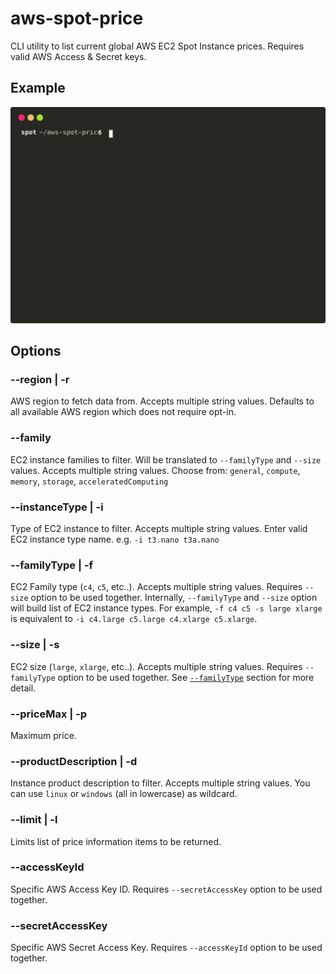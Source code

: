 # aws-spot-price

CLI utility to list current global AWS EC2 Spot Instance prices. Requires valid AWS Access & Secret keys.

## Example

![Example](https://raw.githubusercontent.com/hoonoh/aws-spot-price/master/docs/preview.svg?sanitize=true)

## Options

### --region | -r

AWS region to fetch data from. Accepts multiple string values.
Defaults to all available AWS region which does not require opt-in.

### --family

EC2 instance families to filter. Will be translated to `--familyType` and `--size` values.
Accepts multiple string values.
Choose from: `general`, `compute`, `memory`, `storage`, `acceleratedComputing`

### --instanceType | -i

Type of EC2 instance to filter. Accepts multiple string values.
Enter valid EC2 instance type name. e.g. `-i t3.nano t3a.nano`

### <a name="familyType"></a>--familyType | -f

EC2 Family type (`c4`, `c5`, etc..). Accepts multiple string values. Requires `--size` option to be used together.
Internally, `--familyType` and `--size` option will build list of EC2 instance types.
For example, `-f c4 c5 -s large xlarge` is equivalent to `-i c4.large c5.large c4.xlarge c5.xlarge`.

### --size | -s

EC2 size (`large`, `xlarge`, etc..). Accepts multiple string values. Requires `--familyType` option to be used together.
See [`--familyType`](#familyType) section for more detail.

### --priceMax | -p

Maximum price.

### --productDescription | -d

Instance product description to filter. Accepts multiple string values.
You can use `linux` or `windows` (all in lowercase) as wildcard.

### --limit | -l

Limits list of price information items to be returned.

### --accessKeyId

Specific AWS Access Key ID. Requires `--secretAccessKey` option to be used together.

### --secretAccessKey

Specific AWS Secret Access Key. Requires `--accessKeyId` option to be used together.
